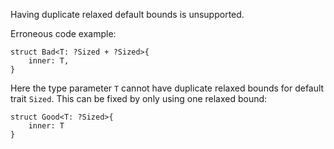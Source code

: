 Having duplicate relaxed default bounds is unsupported.

Erroneous code example:

```compile_fail,E0203
struct Bad<T: ?Sized + ?Sized>{
    inner: T,
}
```

Here the type parameter `T` cannot have duplicate relaxed bounds for default
trait `Sized`. This can be fixed by only using one relaxed bound:

```
struct Good<T: ?Sized>{
    inner: T
}
```
